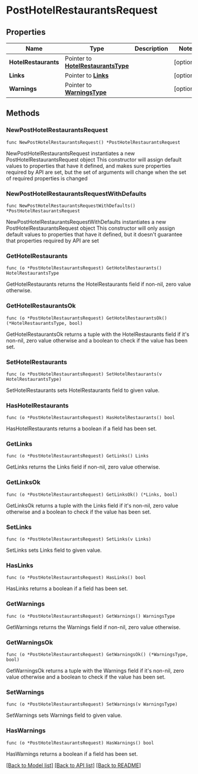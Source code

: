 # PostHotelRestaurantsRequest

## Properties

Name | Type | Description | Notes
------------ | ------------- | ------------- | -------------
**HotelRestaurants** | Pointer to [**HotelRestaurantsType**](HotelRestaurantsType.md) |  | [optional] 
**Links** | Pointer to [**Links**](Links.md) |  | [optional] 
**Warnings** | Pointer to [**WarningsType**](WarningsType.md) |  | [optional] 

## Methods

### NewPostHotelRestaurantsRequest

`func NewPostHotelRestaurantsRequest() *PostHotelRestaurantsRequest`

NewPostHotelRestaurantsRequest instantiates a new PostHotelRestaurantsRequest object
This constructor will assign default values to properties that have it defined,
and makes sure properties required by API are set, but the set of arguments
will change when the set of required properties is changed

### NewPostHotelRestaurantsRequestWithDefaults

`func NewPostHotelRestaurantsRequestWithDefaults() *PostHotelRestaurantsRequest`

NewPostHotelRestaurantsRequestWithDefaults instantiates a new PostHotelRestaurantsRequest object
This constructor will only assign default values to properties that have it defined,
but it doesn't guarantee that properties required by API are set

### GetHotelRestaurants

`func (o *PostHotelRestaurantsRequest) GetHotelRestaurants() HotelRestaurantsType`

GetHotelRestaurants returns the HotelRestaurants field if non-nil, zero value otherwise.

### GetHotelRestaurantsOk

`func (o *PostHotelRestaurantsRequest) GetHotelRestaurantsOk() (*HotelRestaurantsType, bool)`

GetHotelRestaurantsOk returns a tuple with the HotelRestaurants field if it's non-nil, zero value otherwise
and a boolean to check if the value has been set.

### SetHotelRestaurants

`func (o *PostHotelRestaurantsRequest) SetHotelRestaurants(v HotelRestaurantsType)`

SetHotelRestaurants sets HotelRestaurants field to given value.

### HasHotelRestaurants

`func (o *PostHotelRestaurantsRequest) HasHotelRestaurants() bool`

HasHotelRestaurants returns a boolean if a field has been set.

### GetLinks

`func (o *PostHotelRestaurantsRequest) GetLinks() Links`

GetLinks returns the Links field if non-nil, zero value otherwise.

### GetLinksOk

`func (o *PostHotelRestaurantsRequest) GetLinksOk() (*Links, bool)`

GetLinksOk returns a tuple with the Links field if it's non-nil, zero value otherwise
and a boolean to check if the value has been set.

### SetLinks

`func (o *PostHotelRestaurantsRequest) SetLinks(v Links)`

SetLinks sets Links field to given value.

### HasLinks

`func (o *PostHotelRestaurantsRequest) HasLinks() bool`

HasLinks returns a boolean if a field has been set.

### GetWarnings

`func (o *PostHotelRestaurantsRequest) GetWarnings() WarningsType`

GetWarnings returns the Warnings field if non-nil, zero value otherwise.

### GetWarningsOk

`func (o *PostHotelRestaurantsRequest) GetWarningsOk() (*WarningsType, bool)`

GetWarningsOk returns a tuple with the Warnings field if it's non-nil, zero value otherwise
and a boolean to check if the value has been set.

### SetWarnings

`func (o *PostHotelRestaurantsRequest) SetWarnings(v WarningsType)`

SetWarnings sets Warnings field to given value.

### HasWarnings

`func (o *PostHotelRestaurantsRequest) HasWarnings() bool`

HasWarnings returns a boolean if a field has been set.


[[Back to Model list]](../README.md#documentation-for-models) [[Back to API list]](../README.md#documentation-for-api-endpoints) [[Back to README]](../README.md)


